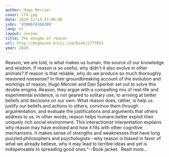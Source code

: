 ```yaml
---
author: Hugo Mercier
cover: 174.jpg
date: 2020-12-14 23:00:00
isbn: '9780674368309'
lang: nl
layout: review
title: The enigma of reason
url: http://doghouse.bruji.com/book/2777051
year: 2020
---
```

Reason, we are told, is what makes us human, the source of our knowledge and wisdom. If reason is so useful, why didn't it also evolve in other animals? If reason is that reliable, why do we produce so much thoroughly reasoned nonsense? In their groundbreaking account of the evolution and workings of reason, Hugo Mercier and Dan Sperber set out to solve this double enigma. Reason, they argue with a compelling mix of real-life and experimental evidence, is not geared to solitary use, to arriving at better beliefs and decisions on our own. What reason does, rather, is help us justify our beliefs and actions to others, convince them through argumentation, and evaluate the justifications and arguments that others address to us. In other words, reason helps humans better exploit their uniquely rich social environment. This interactionist interpretation explains why reason may have evolved and how it fits with other cognitive mechanisms. It makes sense of strengths and weaknesses that have long puzzled philosophers and psychologists--why reason is biased in favor of what we already believe, why it may lead to terrible ideas and yet is indispensable to spreading good ones."--Book jacket.
     Read more...
